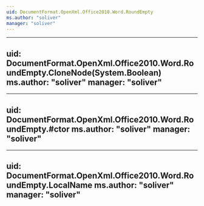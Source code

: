 ```yaml
---
uid: DocumentFormat.OpenXml.Office2010.Word.RoundEmpty
ms.author: "soliver"
manager: "soliver"
---
```


---
uid: DocumentFormat.OpenXml.Office2010.Word.RoundEmpty.CloneNode(System.Boolean)
ms.author: "soliver"
manager: "soliver"
---

---
uid: DocumentFormat.OpenXml.Office2010.Word.RoundEmpty.#ctor
ms.author: "soliver"
manager: "soliver"
---

---
uid: DocumentFormat.OpenXml.Office2010.Word.RoundEmpty.LocalName
ms.author: "soliver"
manager: "soliver"
---
